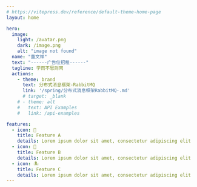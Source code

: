 ```yaml
---
# https://vitepress.dev/reference/default-theme-home-page
layout: home

hero:
  image:
    light: /avatar.png
    dark: /image.png
    alt: "image not found"
  name: "董文祥"
  text: "------广告位招租------"
  tagline: 学而不思则罔
  actions:
    - theme: brand
      text: 分布式消息框架-RabbitMQ
      link: '/spring/分布式消息框架RabbitMQ-.md'
      # target: _blank 
    # - theme: alt
    #   text: API Examples
    #   link: /api-examples

features:
  - icon: 🏰
    title: Feature A
    details: Lorem ipsum dolor sit amet, consectetur adipiscing elit
  - icon: 🌇
    title: Feature B
    details: Lorem ipsum dolor sit amet, consectetur adipiscing elit
  - icon: 🏝️
    title: Feature C
    details: Lorem ipsum dolor sit amet, consectetur adipiscing elit
---
```


